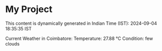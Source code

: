 # My Project

This content is dynamically generated in Indian Time (IST): 2024-09-04 18:35:35 IST


Current Weather in Coimbatore:
Temperature: 27.88 °C
Condition: few clouds
